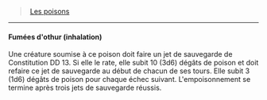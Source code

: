 ﻿---
!Generic
Id: poisons_hd.md#fumées-dothur-inhalation
ParentLink: poisons_hd.md#les-poisons
Name: Fumées d'othur (inhalation)
ParentName: Les poisons
NameLevel: 4
Attributes: {}
---
> [Les poisons](hd_poisons.md)

---

#### Fumées d'othur (inhalation)

Une créature soumise à ce poison doit faire un jet de sauvegarde de Constitution DD 13. Si elle le rate, elle subit 10 (3d6) dégâts de poison et doit refaire ce jet de sauvegarde au début de chacun de ses tours. Elle subit 3 (1d6) dégâts de poison pour chaque échec suivant. L'empoisonnement se termine après trois jets de sauvegarde réussis.

